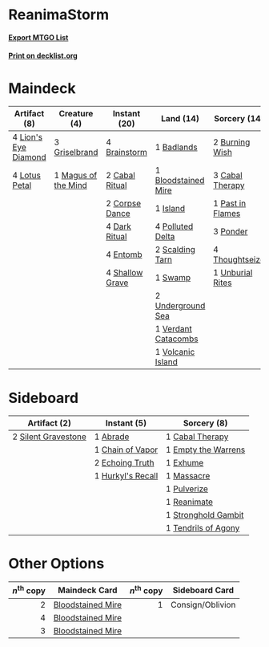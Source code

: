 # ReanimaStorm

#### [Export MTGO List](../collection/ReanimaStorm/ReanimaStorm.txt)
#### [Print on decklist.org](http://decklist.org/?deckmain=1%09Badlands%0A1%09Bloodstained%20Mire%0A4%09Brainstorm%0A2%09Burning%20Wish%0A2%09Cabal%20Ritual%0A3%09Cabal%20Therapy%0A2%09Corpse%20Dance%0A4%09Dark%20Ritual%0A4%09Entomb%0A3%09Griselbrand%0A1%09Island%0A4%09Lion's%20Eye%20Diamond%0A4%09Lotus%20Petal%0A1%09Magus%20of%20the%20Mind%0A1%09Past%20in%20Flames%0A4%09Polluted%20Delta%0A3%09Ponder%0A2%09Scalding%20Tarn%0A4%09Shallow%20Grave%0A1%09Swamp%0A4%09Thoughtseize%0A1%09Unburial%20Rites%0A2%09Underground%20Sea%0A1%09Verdant%20Catacombs%0A1%09Volcanic%20Island&deckside=1%09Abrade%0A1%09Cabal%20Therapy%0A1%09Chain%20of%20Vapor%0A2%09Echoing%20Truth%0A1%09Empty%20the%20Warrens%0A1%09Exhume%0A1%09Hurkyl's%20Recall%0A1%09Massacre%0A1%09Pulverize%0A1%09Reanimate%0A2%09Silent%20Gravestone%0A1%09Stronghold%20Gambit%0A1%09Tendrils%20of%20Agony)
# Maindeck

|                                         Artifact (8)                                          |                                         Creature (4)                                         |                                      Instant (20)                                       |                                          Land (14)                                           |                                       Sorcery (14)                                        |
|-----------------------------------------------------------------------------------------------|----------------------------------------------------------------------------------------------|-----------------------------------------------------------------------------------------|----------------------------------------------------------------------------------------------|-------------------------------------------------------------------------------------------|
|4 [Lion's Eye Diamond](http://gatherer.wizards.com/Pages/Card/Details.aspx?multiverseid=383000)|3 [Griselbrand](http://gatherer.wizards.com/Pages/Card/Details.aspx?multiverseid=425897)      |4 [Brainstorm](http://gatherer.wizards.com/Pages/Card/Details.aspx?multiverseid=382871)  |1 [Badlands](http://gatherer.wizards.com/Pages/Card/Details.aspx?multiverseid=382852)         |2 [Burning Wish](http://gatherer.wizards.com/Pages/Card/Details.aspx?multiverseid=382876)  |
|4 [Lotus Petal](http://gatherer.wizards.com/Pages/Card/Details.aspx?multiverseid=420602)       |1 [Magus of the Mind](http://gatherer.wizards.com/Pages/Card/Details.aspx?multiverseid=433253)|2 [Cabal Ritual](http://gatherer.wizards.com/Pages/Card/Details.aspx?multiverseid=382877)|1 [Bloodstained Mire](http://gatherer.wizards.com/Pages/Card/Details.aspx?multiverseid=405094)|3 [Cabal Therapy](http://gatherer.wizards.com/Pages/Card/Details.aspx?multiverseid=265166) |
|                                                                                               |                                                                                              |2 [Corpse Dance](http://gatherer.wizards.com/Pages/Card/Details.aspx?multiverseid=397625)|1 [Island](http://gatherer.wizards.com/Pages/Card/Details.aspx?multiverseid=439602)           |1 [Past in Flames](http://gatherer.wizards.com/Pages/Card/Details.aspx?multiverseid=425930)|
|                                                                                               |                                                                                              |4 [Dark Ritual](http://gatherer.wizards.com/Pages/Card/Details.aspx?multiverseid=205422) |4 [Polluted Delta](http://gatherer.wizards.com/Pages/Card/Details.aspx?multiverseid=405104)   |3 [Ponder](http://gatherer.wizards.com/Pages/Card/Details.aspx?multiverseid=451051)        |
|                                                                                               |                                                                                              |4 [Entomb](http://gatherer.wizards.com/Pages/Card/Details.aspx?multiverseid=270456)      |2 [Scalding Tarn](http://gatherer.wizards.com/Pages/Card/Details.aspx?multiverseid=426069)    |4 [Thoughtseize](http://gatherer.wizards.com/Pages/Card/Details.aspx?multiverseid=438676)  |
|                                                                                               |                                                                                              |4 [Shallow Grave](http://gatherer.wizards.com/Pages/Card/Details.aspx?multiverseid=3310) |1 [Swamp](http://gatherer.wizards.com/Pages/Card/Details.aspx?multiverseid=439603)            |1 [Unburial Rites](http://gatherer.wizards.com/Pages/Card/Details.aspx?multiverseid=425910)|
|                                                                                               |                                                                                              |                                                                                         |2 [Underground Sea](http://gatherer.wizards.com/Pages/Card/Details.aspx?multiverseid=383142)  |                                                                                           |
|                                                                                               |                                                                                              |                                                                                         |1 [Verdant Catacombs](http://gatherer.wizards.com/Pages/Card/Details.aspx?multiverseid=426074)|                                                                                           |
|                                                                                               |                                                                                              |                                                                                         |1 [Volcanic Island](http://gatherer.wizards.com/Pages/Card/Details.aspx?multiverseid=383147)  |                                                                                           |


# Sideboard

|                                         Artifact (2)                                         |                                        Instant (5)                                         |                                         Sorcery (8)                                          |
|----------------------------------------------------------------------------------------------|--------------------------------------------------------------------------------------------|----------------------------------------------------------------------------------------------|
|2 [Silent Gravestone](http://gatherer.wizards.com/Pages/Card/Details.aspx?multiverseid=439846)|1 [Abrade](http://gatherer.wizards.com/Pages/Card/Details.aspx?multiverseid=430772)         |1 [Cabal Therapy](http://gatherer.wizards.com/Pages/Card/Details.aspx?multiverseid=265166)    |
|                                                                                              |1 [Chain of Vapor](http://gatherer.wizards.com/Pages/Card/Details.aspx?multiverseid=420701) |1 [Empty the Warrens](http://gatherer.wizards.com/Pages/Card/Details.aspx?multiverseid=370480)|
|                                                                                              |2 [Echoing Truth](http://gatherer.wizards.com/Pages/Card/Details.aspx?multiverseid=370394)  |1 [Exhume](http://gatherer.wizards.com/Pages/Card/Details.aspx?multiverseid=270462)           |
|                                                                                              |1 [Hurkyl's Recall](http://gatherer.wizards.com/Pages/Card/Details.aspx?multiverseid=397868)|1 [Massacre](http://gatherer.wizards.com/Pages/Card/Details.aspx?multiverseid=21324)          |
|                                                                                              |                                                                                            |1 [Pulverize](http://gatherer.wizards.com/Pages/Card/Details.aspx?multiverseid=19724)         |
|                                                                                              |                                                                                            |1 [Reanimate](http://gatherer.wizards.com/Pages/Card/Details.aspx?multiverseid=270452)        |
|                                                                                              |                                                                                            |1 [Stronghold Gambit](http://gatherer.wizards.com/Pages/Card/Details.aspx?multiverseid=21357) |
|                                                                                              |                                                                                            |1 [Tendrils of Agony](http://gatherer.wizards.com/Pages/Card/Details.aspx?multiverseid=383125)|


# Other Options

|*n*<sup>th</sup> copy|                                       Maindeck Card                                        |*n*<sup>th</sup> copy| Sideboard Card |
|--------------------:|--------------------------------------------------------------------------------------------|--------------------:|----------------|
|                    2|[Bloodstained Mire](http://gatherer.wizards.com/Pages/Card/Details.aspx?multiverseid=405094)|                    1|Consign/Oblivion|
|                    4|[Bloodstained Mire](http://gatherer.wizards.com/Pages/Card/Details.aspx?multiverseid=405094)|                     |                |
|                    3|[Bloodstained Mire](http://gatherer.wizards.com/Pages/Card/Details.aspx?multiverseid=405094)|                     |                |

